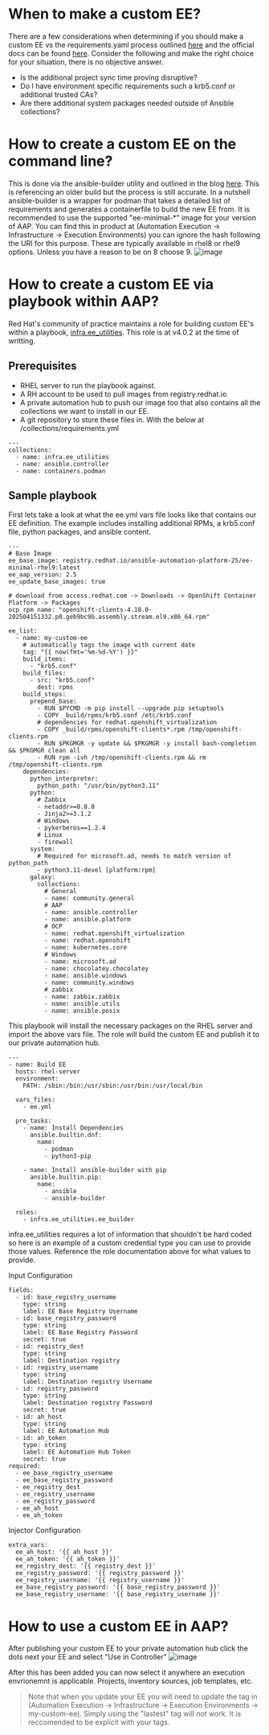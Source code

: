 # When to make a custom EE?
There are a few considerations when determining if you should make a custom EE vs the requirements.yaml process outlined [here](/General/Installing%20content.md) and the official docs can be found [here](https://docs.redhat.com/en/documentation/red_hat_ansible_automation_platform/2.3/html-single/creating_and_consuming_execution_environments/index). Consider the following and make the right choice for your situation, there is no objective answer. 

- Is the additional project sync time proving disruptive?
- Do I have environment specific requirements such a krb5.conf or additional trusted CAs?
- Are there additional system packages needed outside of Ansible collections?

# How to create a custom EE on the command line?
This is done via the ansible-builder utility and outlined in the blog [here](https://www.redhat.com/en/blog/introduction-to-ansible-builder). This is referencing an older build but the process is still accurate. In a nutshell ansible-builder is a wrapper for podman that takes a detailed list of requirements and generates a containerfile to build the new EE from. It is recommended to use the supported "ee-minimal-*" image for your version of AAP. You can find this in product at (Automation Execution -> Infrastructure -> Execution Environments) you can ignore the hash following the URI for this purpose. These are typically available in rhel8 or rhel9 options. Unless you have a reason to be on 8 choose 9.
![image](/Images/custom-ee-1.png)

# How to create a custom EE via playbook within AAP?
Red Hat's community of practice maintains a role for building custom EE's within a playbook, [infra.ee_utilities](https://galaxy.ansible.com/ui/repo/published/infra/ee_utilities/content/role/ee_builder/). This role is at v4.0.2 at the time of writting.

## Prerequisites
- RHEL server to run the playbook against.
- A RH account to be used to pull images from registry.redhat.io
- A private automation hub to push our image too that also contains all the collections we want to install in our EE.
- A git repository to store these files in. With the below at /collections/requirements.yml
```
---
collections:
  - name: infra.ee_utilities
  - name: ansible.controller
  - name: containers.podman
```

## Sample playbook
First lets take a look at what the ee.yml vars file looks like that contains our EE definition. The example includes installing additional RPMs, a krb5.conf file, python packages, and ansible content.

```Ansible
---
# Base Image
ee_base_image: registry.redhat.io/ansible-automation-platform-25/ee-minimal-rhel9:latest
ee_aap_version: 2.5
ee_update_base_images: true

# download from access.redhat.com -> Downloads -> OpenShift Container Platform -> Packages
ocp_rpm_name: "openshift-clients-4.18.0-202504151332.p0.geb9bc9b.assembly.stream.el9.x86_64.rpm"

ee_list:
  - name: my-custom-ee
    # automatically tags the image with current date
    tag: "{{ now(fmt='%m-%d-%Y') }}"
    build_items:
      - "krb5.conf"
    build_files:
      - src: "krb5.conf"
        dest: rpms
    build_steps:
      prepend_base:
        - RUN $PYCMD -m pip install --upgrade pip setuptools
        - COPY _build/rpms/krb5.conf /etc/krb5.conf
        # dependencies for redhat.openshift_virtualization
        - COPY _build/rpms/openshift-clients*.rpm /tmp/openshift-clients.rpm
        - RUN $PKGMGR -y update && $PKGMGR -y install bash-completion && $PKGMGR clean all
        - RUN rpm -ivh /tmp/openshift-clients.rpm && rm /tmp/openshift-clients.rpm
    dependencies:
      python_interpreter:
        python_path: "/usr/bin/python3.11"
      python:
        # Zabbix
        - netaddr>=0.8.0
        - Jinja2>=3.1.2
        # Windows
        - pykerberos==1.2.4
        # Linux
        - firewall
      system:
        # Required for microsoft.ad, needs to match version of python_path
        - python3.11-devel [platform:rpm]
      galaxy:
        collections:
          # General
          - name: community.general
          # AAP
          - name: ansible.controller
          - name: ansible.platform
          # OCP
          - name: redhat.openshift_virtualization
          - name: redhat.openshift
          - name: kubernetes.core
          # Windows
          - name: microsoft.ad
          - name: chocolatey.chocolatey
          - name: ansible.windows
          - name: community.windows
          # zabbix
          - name: zabbix.zabbix
          - name: ansible.utils
          - name: ansible.posix
```

This playbook will install the necessary packages on the RHEL server and import the above vars file. The role will build the custom EE and publish it to our private automation hub.
```Ansible
---
- name: Build EE
  hosts: rhel-server
  environment:
    PATH: /sbin:/bin:/usr/sbin:/usr/bin:/usr/local/bin

  vars_files:
    - ee.yml

  pre_tasks:
    - name: Install Dependencies
      ansible.builtin.dnf:
        name:
          - podman
          - python3-pip

    - name: Install ansible-builder with pip
      ansible.builtin.pip:
        name:
          - ansible
          - ansible-builder

  roles:
    - infra.ee_utilities.ee_builder
```

infra.ee_utilities requires a lot of information that shouldn't be hard coded so here is an example of a custom credential type you can use to provide those values. Reference the role documentation above for what values to provide.

Input Configuration
```
fields:
  - id: base_registry_username
    type: string
    label: EE Base Registry Username
  - id: base_registry_password
    type: string
    label: EE Base Registry Password
    secret: true
  - id: registry_dest
    type: string
    label: Destination registry
  - id: registry_username
    type: string
    label: Destination registry Username
  - id: registry_password
    type: string
    label: Destination registry Password
    secret: true
  - id: ah_host
    type: string
    label: EE Automation Hub
  - id: ah_token
    type: string
    label: EE Automation Hub Token
    secret: true
required:
  - ee_base_registry_username
  - ee_base_registry_password
  - ee_registry_dest
  - ee_registry_username
  - ee_registry_password
  - ee_ah_host
  - ee_ah_token
```

Injector Configuration
```
extra_vars:
  ee_ah_host: '{{ ah_host }}'
  ee_ah_token: '{{ ah_token }}'
  ee_registry_dest: '{{ registry_dest }}'
  ee_registry_password: '{{ registry_password }}'
  ee_registry_username: '{{ registry_username }}'
  ee_base_registry_password: '{{ base_registry_password }}'
  ee_base_registry_username: '{{ base_registry_username }}'
```

# How to use a custom EE in AAP?
After publishing your custom EE to your private automation hub click the dots next your EE and select "Use in Controller"
![image](/Images/custom-ee-2.png)

After this has been added you can now select it anywhere an execution envrionemnt is applicable. Projects, inventory sources, job templates, etc.

> Note that when you update your EE you will need to update the tag in (Automation Execution -> Infrastructure -> Execution Environments -> my-custom-ee). Simply using the "lastest" tag will not work. It is reccomended to be explicit with your tags.